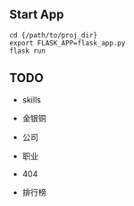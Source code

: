 ## Start App

    cd {/path/to/proj_dir}
    export FLASK_APP=flask_app.py
    flask run


## TODO
 - skills
 - 金银铜
 - 公司
 - 职业

 - 404

 - 排行榜